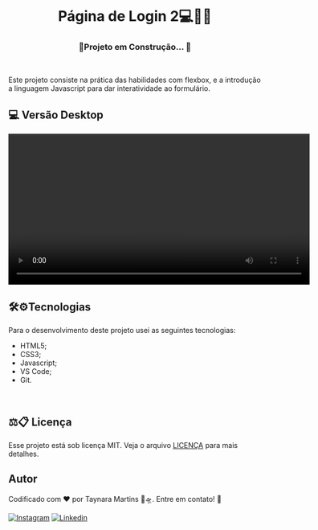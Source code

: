 <h1 align="center">Página de Login  2💻📁✨</h1>

<h3 align="center"> 🚧Projeto em Construção... 🚧 </h3>
<br>

<p>Este projeto consiste na prática das habilidades com flexbox, e a introdução a linguagem Javascript para dar interatividade ao formulário.

<h2> 💻 Versão Desktop </h2>
<video src="login2.webm" width="600"></video>

<br>

<h2> 🛠⚙️Tecnologias </h2>
<p>Para o desenvolvimento deste projeto usei as seguintes tecnologias:</p>
<ul>
    <li>HTML5;</li>
    <li>CSS3;</li>
    <li>Javascript;</li>
    <li>VS Code;</li>
    <li>Git.</li>
</ul>
<br>

<h2>⚖️📋 Licença</h2>
<p>Esse projeto está sob licença MIT. Veja o arquivo <a href="https://github.com/thaay93/login_page/blob/main/LICENSE">LICENÇA</a> para mais detalhes.
<br>

<h2>Autor</h2>
<p>Codificado com ❤️ por Taynara Martins 🐷🛸. Entre em contato! 👋</p>

[![Instagram](https://img.shields.io/badge/Instagram-E4405F?style=for-the-badge&logo=instagram&logoColor=white)](https://www.instagram.com/paulathaah/)
[![Linkedin](https://img.shields.io/badge/LinkedIn-0077B5?style=for-the-badge&logo=linkedin&logoColor=white)](https://www.linkedin.com/in/taynara-martins-b3a61012a/)